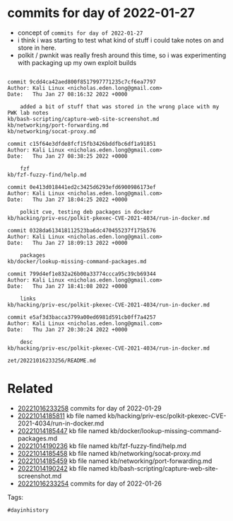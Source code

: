 # commits for day of 2022-01-27

- concept of `commits for day of 2022-01-27`
- i think i was starting to test what kind of stuff i could take notes on and store in here.
- polkit / pwnkit was really fresh around this time, so i was experimenting with packaging up my own exploit builds

```

commit 9cdd4ca42aed800f8517997771235c7cf6ea7797
Author: Kali Linux <nicholas.eden.long@gmail.com>
Date:   Thu Jan 27 08:16:32 2022 +0000

    added a bit of stuff that was stored in the wrong place with my PWK lab notes
kb/bash-scripting/capture-web-site-screenshot.md
kb/networking/port-forwarding.md
kb/networking/socat-proxy.md

commit c15f64e3dfde8fcf15fb3426bddfbc6df1a91851
Author: Kali Linux <nicholas.eden.long@gmail.com>
Date:   Thu Jan 27 08:38:25 2022 +0000

    fzf
kb/fzf-fuzzy-find/help.md

commit 0e413d018441ed2c3425d6293efd6900986173ef
Author: Kali Linux <nicholas.eden.long@gmail.com>
Date:   Thu Jan 27 18:04:25 2022 +0000

    polkit cve, testing deb packages in docker
kb/hacking/priv-esc/polkit-pkexec-CVE-2021-4034/run-in-docker.md

commit 0328da613418112523ba6dc470455237f175b576
Author: Kali Linux <nicholas.eden.long@gmail.com>
Date:   Thu Jan 27 18:09:13 2022 +0000

    packages
kb/docker/lookup-missing-command-packages.md

commit 799d4ef1e832a26b00a33774ccca95c39cb69344
Author: Kali Linux <nicholas.eden.long@gmail.com>
Date:   Thu Jan 27 18:41:08 2022 +0000

    links
kb/hacking/priv-esc/polkit-pkexec-CVE-2021-4034/run-in-docker.md

commit e5af3d3bacca3799a00ed6981d591cb0ff7a4257
Author: Kali Linux <nicholas.eden.long@gmail.com>
Date:   Thu Jan 27 20:30:24 2022 +0000

    desc
kb/hacking/priv-esc/polkit-pkexec-CVE-2021-4034/run-in-docker.md
```

` zet/20221016233256/README.md `

# Related

- [20221016233258](/zet/20221016233258/README.md) commits for day of 2022-01-29
- [20221014185811](/zet/20221014185811/README.md) kb file named kb/hacking/priv-esc/polkit-pkexec-CVE-2021-4034/run-in-docker.md
- [20221014185447](/zet/20221014185447/README.md) kb file named kb/docker/lookup-missing-command-packages.md
- [20221014190236](/zet/20221014190236/README.md) kb file named kb/fzf-fuzzy-find/help.md
- [20221014185458](/zet/20221014185458/README.md) kb file named kb/networking/socat-proxy.md
- [20221014185459](/zet/20221014185459/README.md) kb file named kb/networking/port-forwarding.md
- [20221014190242](/zet/20221014190242/README.md) kb file named kb/bash-scripting/capture-web-site-screenshot.md
- [20221016233254](/zet/20221016233254/README.md) commits for day of 2022-01-26

Tags:

    #dayinhistory
